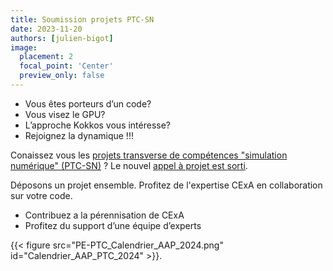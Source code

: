 ```yaml
---
title: Soumission projets PTC-SN
date: 2023-11-20
authors: [julien-bigot]
image:
  placement: 2
  focal_point: 'Center'
  preview_only: false
---
```


* Vous êtes porteurs d’un code?
 * Vous visez le GPU?
 * L’approche Kokkos vous intéresse?
* Rejoignez la dynamique !!!

Conaissez vous les [projets transverse de compétences "simulation numérique" (PTC-SN)](https://programmes-i.extra.cea.fr/) ?
Le nouvel [appel à projet est sorti](https://programmes-i.extra.cea.fr/Phocea/Page/index.php?id=17&ref=20).

Déposons un projet ensemble. Profitez de l'expertise CExA en collaboration sur votre code.
* Contribuez a la pérennisation de CExA
* Profitez du support d’une équipe d’experts

{{< figure src="PE-PTC_Calendrier_AAP_2024.png" id="Calendrier_AAP_PTC_2024" >}}.
